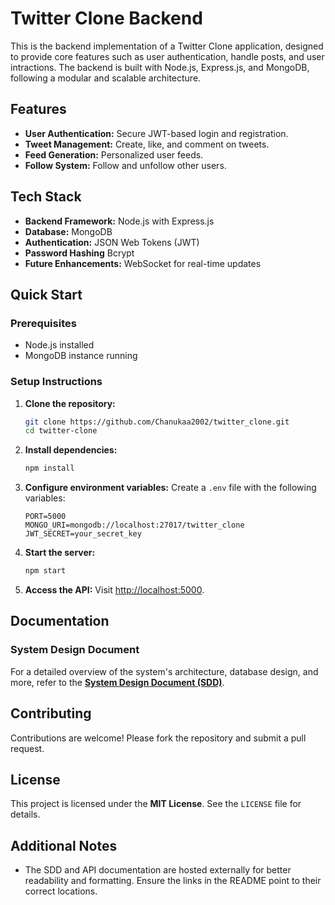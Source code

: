 # Twitter Clone Backend

This is the backend implementation of a Twitter Clone application, designed to provide core features such as user authentication, handle posts, and user intractions. The backend is built with Node.js, Express.js, and MongoDB, following a modular and scalable architecture.

## Features

- **User Authentication:** Secure JWT-based login and registration.
- **Tweet Management:** Create, like, and comment on tweets.
- **Feed Generation:** Personalized user feeds.
- **Follow System:** Follow and unfollow other users.

## Tech Stack

- **Backend Framework:** Node.js with Express.js
- **Database:** MongoDB
- **Authentication:** JSON Web Tokens (JWT)
- **Password Hashing** Bcrypt
- **Future Enhancements:** WebSocket for real-time updates

## Quick Start

### Prerequisites

- Node.js installed
- MongoDB instance running

### Setup Instructions

1. **Clone the repository:**
   ```bash
   git clone https://github.com/Chanukaa2002/twitter_clone.git
   cd twitter-clone
   ```

2. **Install dependencies:**
   ```bash
   npm install
   ```

3. **Configure environment variables:**
   Create a `.env` file with the following variables:
   ```env
   PORT=5000
   MONGO_URI=mongodb://localhost:27017/twitter_clone
   JWT_SECRET=your_secret_key
   ```

4. **Start the server:**
   ```bash
   npm start
   ```

5. **Access the API:**
   Visit [http://localhost:5000](http://localhost:5000).

## Documentation

### System Design Document
For a detailed overview of the system's architecture, database design, and more, refer to the **[System Design Document (SDD)](https://docs.google.com/document/d/1TWSfwC2-74o87TGzWJ7X7MEeW888F5wjSHA0_9dgMYI/edit?usp=sharing)**.
<!-- 
### API Endpoints

A full list of endpoints and usage examples is available in the **API Documentation**. -->

<!-- ## Deployment

This backend is designed to be deployed on **AWS** with **MongoDB Atlas**. CI/CD pipelines are implemented using **GitHub Actions** for automated deployments. -->

## Contributing

Contributions are welcome! Please fork the repository and submit a pull request.

## License

This project is licensed under the **MIT License**. See the `LICENSE` file for details.

## Additional Notes

- The SDD and API documentation are hosted externally for better readability and formatting. Ensure the links in the README point to their correct locations.
